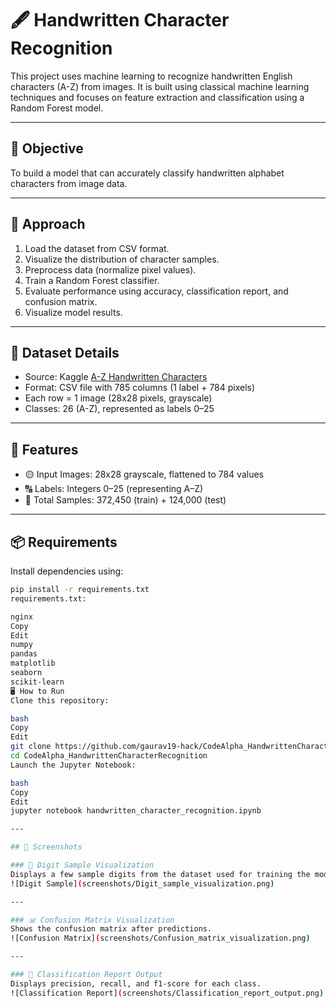 # 🖋️ Handwritten Character Recognition

This project uses machine learning to recognize handwritten English characters (A-Z) from images. It is built using classical machine learning techniques and focuses on feature extraction and classification using a Random Forest model.

---

## 🎯 Objective

To build a model that can accurately classify handwritten alphabet characters from image data.

---

## 🧠 Approach

1. Load the dataset from CSV format.
2. Visualize the distribution of character samples.
3. Preprocess data (normalize pixel values).
4. Train a Random Forest classifier.
5. Evaluate performance using accuracy, classification report, and confusion matrix.
6. Visualize model results.

---

## 📂 Dataset Details

- Source: Kaggle [A-Z Handwritten Characters](https://www.kaggle.com/datasets/sachinpatel21/az-handwritten-alphabets-in-csv-format)
- Format: CSV file with 785 columns (1 label + 784 pixels)
- Each row = 1 image (28x28 pixels, grayscale)
- Classes: 26 (A-Z), represented as labels 0–25

---

## 🧾 Features

- 🟡 Input Images: 28x28 grayscale, flattened to 784 values
- 🔠 Labels: Integers 0–25 (representing A–Z)
- 🧮 Total Samples: 372,450 (train) + 124,000 (test)

---

## 📦 Requirements

Install dependencies using:

```bash
pip install -r requirements.txt
requirements.txt:

nginx
Copy
Edit
numpy
pandas
matplotlib
seaborn
scikit-learn
🖥️ How to Run
Clone this repository:

bash
Copy
Edit
git clone https://github.com/gaurav19-hack/CodeAlpha_HandwrittenCharacterRecognition
cd CodeAlpha_HandwrittenCharacterRecognition
Launch the Jupyter Notebook:

bash
Copy
Edit
jupyter notebook handwritten_character_recognition.ipynb

---

## 📸 Screenshots

### 🔢 Digit Sample Visualization
Displays a few sample digits from the dataset used for training the model.  
![Digit Sample](screenshots/Digit_sample_visualization.png)

---

### 📊 Confusion Matrix Visualization
Shows the confusion matrix after predictions.  
![Confusion Matrix](screenshots/Confusion_matrix_visualization.png)

---

### 📝 Classification Report Output
Displays precision, recall, and f1-score for each class.  
![Classification Report](screenshots/Classification_report_output.png)


